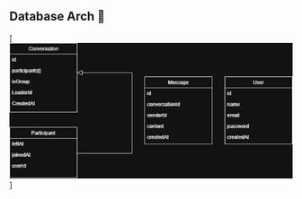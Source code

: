 ## Database Arch  📸

[![chat-app](https://github.com/hamzapro305/GoLangChatApp/blob/main/assets/ChatAppClasses.jpg)]